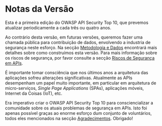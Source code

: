 Notas da Versão
===============

Esta é a primeira edição do OWASP API Security Top 10, que prevemos atualizar
periodicamente a cada três ou quatro anos.

Ao contrário desta versão, em futuras versões, queremos fazer uma chamada
pública para contribuição de dados, envolvendo a industria de segurança neste
esforço. Na secção [Metodologia e Dados][1] encontrará mais detalhes sobre como
construímos esta versão. Para mais informação sobre os riscos de segurança, por
favor consulte a secção [Riscos de Segurança em APIs][2].

É importante tomar consciência que nos últimos anos a arquitetura das aplicações
sofreu alterações significativas. Atualmente as APIs desempenham um papel muito
importante, em particular em arquitetura de micro-serviços, _Single Page
Applications_ (SPAs), aplicações móveis, Internet da Coisas (IoT), etc.

Era imperativo criar o OWASP API Security Top 10 para consciencializar a
comunidade sobre os atuais problemas de segurança em APIs. Isto foi apenas
possível graças ao enorme esforço dum conjunto de voluntários, todos eles
mencionados na secção [Agradecimentos][3]. Obrigado!

[1]: ./0xd0-about-data.md
[2]: ./0x10-api-security-risks.md
[3]: ./0xd1-acknowledgments.md
